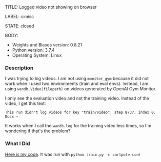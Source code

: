 TITLE:
Logged video not showing on browser

LABEL:
c:misc

STATE:
closed

BODY:
* Weights and Biases version: 0.8.21
* Python version: 3.7.4
* Operating System: Linux

### Description

I was trying to log videos. I am not using `monitor_gym` because it did not work when I used two environments (train and eval envs). Instead, I am using `wandb.Video(filepath)` on videos generated by OpenAI Gym Monitor.

I only see the evaluation video and not the training video. Instead of the video, I get this text:

```
This run didn't log videos for key "train/video", step 8737, index 0. Docs →
```

It works when I call the `wandb.log` for the training video less times, so I'm wondering if that's the problem?

### What I Did

[Here is my code](https://github.com/seungjaeryanlee/r13y/blob/7cddd41/examples/cartpole/train.py). It was run with `python train.py -c cartpole.conf`


